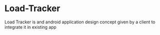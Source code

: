 # Load-Tracker
Load Tracker is and android application design concept given by a client to integrate it in existing app
